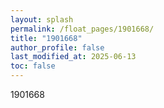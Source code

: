 ```yaml
---
layout: splash
permalink: /float_pages/1901668/
title: "1901668"
author_profile: false
last_modified_at: 2025-06-13
toc: false
---
```

 
1901668
